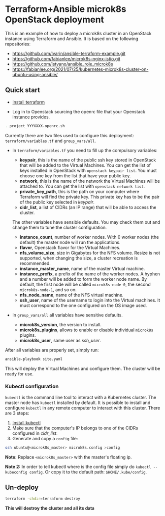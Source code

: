 # Terraform+Ansible microk8s OpenStack deployment

This is an example of how to deploy a microk8s cluster in an OpenStack instance using Terraform and Ansible. It is based on the following repositories:

* <https://github.com/lvarin/ansible-terraform-example.git>
* <https://github.com/fabianlee/microk8s-nginx-istio.git>
* <https://github.com/istvano/ansible_role_microk8s>
* <https://fabianlee.org/2021/07/25/kubernetes-microk8s-cluster-on-ubuntu-using-ansible/>

## Quick start

* [Install terraform](https://www.terraform.io/downloads.html)

* Log in to Openstack sourcing the openrc file that your Openstack instance provides.

```sh
. project_YYYXXXX-openrc.sh
```

Currently there are two files used to configure this deployment: `terraform/variables.tf` and `group_vars/all`.

* In `terraform/variables.tf` you need to fill up the compulsory variables:
  * **keypair**, this is the name of the public ssh key stored in OpenStack that will be added to the Virtual Machines. You can get the list of keys installed in OpenStack with `openstack keypair list`. You must choose one key from the list that have your public key.
  * **network**, this is the name of the network the Virtual Machines will be attached to. You can get the list with `openstack network list`.
  * **private_key_path**, this is the path on your computer where Terraform will find the private key. This private key has to be the pair of the public key selected in _keypair_.
  * **cidr_list**, a list of CIDRs (an IP range) that will be able to access the cluster.

  The other variables have sensible defaults. You may check them out and change them to tune the cluster configuration.
  * **instance_count**, number of worker nodes. With 0 worker nodes (the default) the master node will run the applications.
  * **flavor**, Openstack flavor for the Virtual Machines.
  * **nfs_volume_size**, size in Gigabytes for the NFS volume. Resize is not supported, when changing the size, a cluster recreation is recommended.
  * **instance_master_name**, name of the master Virtual machine.
  * **instance_prefix**, a prefix of the name of the worker nodes. A hyphen and a number will be added to form the worker node name. By default, the first node will be called `microk8s-node-0`, the second `microk8s-node-1`, and so on.
  * **nfs_node_name**, name of the NFS virtual machine.
  * **ssh_user**, name of the username to login into the Virtual machines. It must correspond to the one configured on the OS image used.

* In `group_vars/all` all variables have sensitive defaults.
  * **microk8s_version**, the version to install.
  * **microk8s_plugins**, allows to enable or disable individual `microk8s` plugins.
  * **microk8s_user**, same user as _ssh_user_.

After all variables are properly set, simply run:

```sh
ansible-playbook site.yaml
```

This will deploy the Virtual Machines and configure them. The cluster will be ready for use.

### Kubectl configuration

`kubectl` is the command line tool to interact with a Kubernetes cluster. The master node has `kubectl` installed by default. It is possible to install and configure `kubectl` in any remote computer to interact with this cluster. There are 3 steps:

1. [Install kubectl](https://kubernetes.io/docs/tasks/tools/)
1. Make sure that the computer's IP belongs to one of the CIDRs configured in _cidr_list_.
1. Generate and copy a `config` file:

  ```sh
  ssh ubuntu@<microk8s_master> microk8s.config >config
```

**Note:** Replace `<microk8s_master>` with the master's floating ip.

**Note 2:** In order to tell kubectl where is the config file simply do `kubectl --kubeconfig config`. Or copy it to the default path: `$HOME/.kube/config`.

## Un-deploy

```sh
terraform -chdir=terraform destroy
```

**This will destroy the cluster and all its data**
